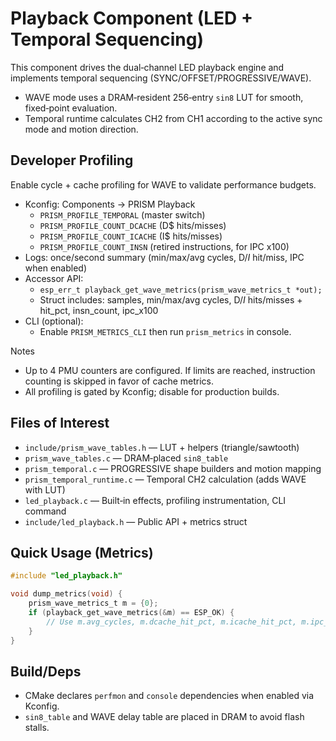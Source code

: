 # Playback Component (LED + Temporal Sequencing)

This component drives the dual‑channel LED playback engine and implements temporal sequencing (SYNC/OFFSET/PROGRESSIVE/WAVE).

- WAVE mode uses a DRAM‑resident 256‑entry `sin8` LUT for smooth, fixed‑point evaluation.
- Temporal runtime calculates CH2 from CH1 according to the active sync mode and motion direction.

## Developer Profiling

Enable cycle + cache profiling for WAVE to validate performance budgets.

- Kconfig: Components → PRISM Playback
  - `PRISM_PROFILE_TEMPORAL` (master switch)
  - `PRISM_PROFILE_COUNT_DCACHE` (D$ hits/misses)
  - `PRISM_PROFILE_COUNT_ICACHE` (I$ hits/misses)
  - `PRISM_PROFILE_COUNT_INSN` (retired instructions, for IPC x100)
- Logs: once/second summary (min/max/avg cycles, D$/I$ hit/miss, IPC when enabled)
- Accessor API:
  - `esp_err_t playback_get_wave_metrics(prism_wave_metrics_t *out);`
  - Struct includes: samples, min/max/avg cycles, D$/I$ hits/misses + hit_pct, insn_count, ipc_x100
- CLI (optional):
  - Enable `PRISM_METRICS_CLI` then run `prism_metrics` in console.

Notes
- Up to 4 PMU counters are configured. If limits are reached, instruction counting is skipped in favor of cache metrics.
- All profiling is gated by Kconfig; disable for production builds.

## Files of Interest

- `include/prism_wave_tables.h` — LUT + helpers (triangle/sawtooth)
- `prism_wave_tables.c` — DRAM‑placed `sin8_table`
- `prism_temporal.c` — PROGRESSIVE shape builders and motion mapping
- `prism_temporal_runtime.c` — Temporal CH2 calculation (adds WAVE with LUT)
- `led_playback.c` — Built‑in effects, profiling instrumentation, CLI command
- `include/led_playback.h` — Public API + metrics struct

## Quick Usage (Metrics)

```c
#include "led_playback.h"

void dump_metrics(void) {
    prism_wave_metrics_t m = {0};
    if (playback_get_wave_metrics(&m) == ESP_OK) {
        // Use m.avg_cycles, m.dcache_hit_pct, m.icache_hit_pct, m.ipc_x100, etc.
    }
}
```

## Build/Deps

- CMake declares `perfmon` and `console` dependencies when enabled via Kconfig.
- `sin8_table` and WAVE delay table are placed in DRAM to avoid flash stalls.

